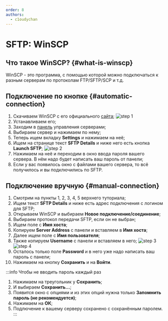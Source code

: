 ```yaml
---
order: 8
authors:
  - c1oudychan
---
```


# SFTP: WinSCP

## Что такое WinSCP? {#what-is-winscp}

WinSCP - это программа, с помощью которой можно подключаться к разным серверам по протоколам FTP/SFTP/SCP и т.д.

## Подключение по кнопке {#automatic-connection}

1. Скачиваем WinSCP с его официального [сайта](https://winscp.net/eng/download.php);
  ![step 1](/host/sftp/sftp-1.png)
2. Устанавливаем его;
3. Заходим в [панель](https://control.play2go.cloud/) управления серверами;
4. Выбираем сервер и нажимаем по нему;
5. Теперь ищем вкладку **Settings** и нажимаем на неё;
6. Ищем на странице текст **SFTP Details** и ниже него есть кнопка **Launch SFTP**;
  ![step 2](/host/sftp/sftp-3.png)
7. Нажимаем на неё и переходим в окно ввода пароля вашего сервера. В нём надо будет написать ваш пароль от панели;
8. Если у вас появилось окно с файлами вашего сервера, то всё получилось и вы подключились по SFTP.

## Подключение вручную {#manual-connection}

1. Смотрим на пункты 1, 2, 3, 4, 5 верхнего туториала;
2. Ищем текст **SFTP Details** и ниже есть адрес подключения с логином для SFTP;
3. Открываем WinSCP и выбираем **Новое подключение/соединение**;
4. Выбираем протокол передачи SFTP, если он не выбран;
5. Ищем поле с **Имя хоста**;
6. Копируем **Server Address** с панели и вставляем в **Имя хоста**;
7. Далее ищем поле с **Имя пользователя**;
8. Также копируем **Username** с панели и вставляем в него;
   <!-- markdownlint-disable MD032 -->
   ![step 3](/host/sftp/sftp-4.png)
   ![step 4](/host/sftp/sftp-5.png)
9. Осталось только поле **Password** и в него уже надо написать ваш пароль с панели;
10. Нажимаем на кнопку **Сохранить** и на **Войти**.

:::info Чтобы не вводить пароль каждый раз

1. Нажимаем на треугольник у **Сохранить**;
2. И выбираем **Сохранить...**;
3. Появится окно с опциями и из этих опций нужна только **Запомнить пароль (не рекомендуется)**;
4. Нажимаем на **ОК**;
5. Подлючение к вашему серверу сохранено с сохранённым паролем.
:::
